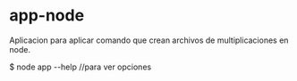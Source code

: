 # app-node
Aplicacion para aplicar comando que crean archivos de multiplicaciones en node.

$ node app --help //para ver opciones


